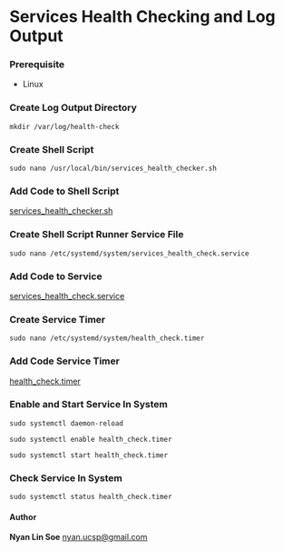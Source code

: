# Services Health Checking and Log Output

### Prerequisite
<ul>
    <li>Linux</li>
</ul>

### Create Log Output Directory
``` 
mkdir /var/log/health-check
```

### Create Shell Script

``` 
sudo nano /usr/local/bin/services_health_checker.sh
```

### Add Code to Shell Script

[services_health_checker.sh](./services_health_checker.sh)

### Create Shell Script Runner Service File

``` 
sudo nano /etc/systemd/system/services_health_check.service
```

### Add Code to Service

[services_health_check.service](./services_health_check.service)

### Create Service Timer

``` 
sudo nano /etc/systemd/system/health_check.timer
```

### Add Code Service Timer

[health_check.timer](./health_check.timer)

### Enable and Start Service In System

```
sudo systemctl daemon-reload
```

```
sudo systemctl enable health_check.timer
```

```
sudo systemctl start health_check.timer
```
### Check Service In System

```
sudo systemctl status health_check.timer
```

#### Author
<b>Nyan Lin Soe</b> <nyan.ucsp@gmail.com>